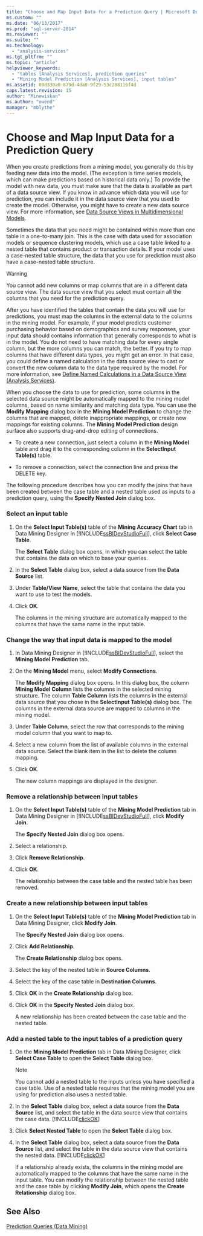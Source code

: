 ```yaml
---
title: "Choose and Map Input Data for a Prediction Query | Microsoft Docs"
ms.custom: ""
ms.date: "06/13/2017"
ms.prod: "sql-server-2014"
ms.reviewer: ""
ms.suite: ""
ms.technology: 
  - "analysis-services"
ms.tgt_pltfrm: ""
ms.topic: "article"
helpviewer_keywords: 
  - "tables [Analysis Services], prediction queries"
  - "Mining Model Prediction [Analysis Services], input tables"
ms.assetid: 00d330a0-879d-4da0-9f29-53c288116f4d
caps.latest.revision: 15
author: "Minewiskan"
ms.author: "owend"
manager: "mblythe"
---
```

# Choose and Map Input Data for a Prediction Query
  When you create predictions from a mining model, you generally do this by feeding new data into the model. (The exception is time series models, which can make predictions based on historical data only.) To provide the model with new data, you must make sure that the data is available as part of a data source view. If you know in advance which data you will use for prediction, you can include it in the data source view that you used to create the model. Otherwise, you might have to create a new data source view. For more information, see [Data Source Views in Multidimensional Models](../../2014/analysis-services/data-source-views-in-multidimensional-models.md).  
  
 Sometimes the data that you need might be contained within more than one table in a one-to-many join. This is the case with data used for association models or sequence clustering models, which use a case table linked to a nested table that contains product or transaction details. If your model uses a case-nested table structure, the data that you use for prediction must also have a case-nested table structure.  
  
> [!WARNING]  
>  You cannot add new columns or map columns that are in a different data source view. The data source view that you select must contain all the columns that you need for the prediction query.  
  
 After you have identified the tables that contain the data you will use for predictions, you must map the columns in the external data to the columns in the mining model. For example, if your model predicts customer purchasing behavior based on demographics and survey responses, your input data should contains information that generally corresponds to what is in the model. You do not need to have matching data for every single column, but the more columns you can match, the better. If you try to map columns that have different data types, you might get an error. In that case, you could define a named calculation in the data source view to cast or convert the new column data to the data type required by the model. For more information, see [Define Named Calculations in a Data Source View &#40;Analysis Services&#41;](../../2014/analysis-services/define-named-calculations-in-a-data-source-view-analysis-services.md).  
  
 When you choose the data to use for prediction, some columns in the selected data source might be automatically mapped to the mining model columns, based on name similarity and matching data type. You can use the **Modify Mapping** dialog box in the **Mining Model Prediction** to change the columns that are mapped, delete inappropriate mappings, or create new mappings for existing columns. The **Mining Model Prediction** design surface also supports drag-and-drop editing of connections.  
  
-   To create a new connection, just select a column in the **Mining Model** table and drag it to the corresponding column in the **SelectInput Table(s)** table.  
  
-   To remove a connection, select the connection line and press the DELETE key.  
  
 The following procedure describes how you can modify the joins that have been created between the case table and a nested table used as inputs to a prediction query, using the **Specify Nested Join** dialog box.  
  
### Select an input table  
  
1.  On the **Select Input Table(s)** table of the **Mining Accuracy Chart** tab in Data Mining Designer in [!INCLUDE[ssBIDevStudioFull](../../includes/ssbidevstudiofull-md.md)], click **Select Case Table**.  
  
     The **Select Table** dialog box opens, in which you can select the table that contains the data on which to base your queries.  
  
2.  In the **Select Table** dialog box, select a data source from the **Data Source** list.  
  
3.  Under **Table/View Name**, select the table that contains the data you want to use to test the models.  
  
4.  Click **OK**.  
  
     The columns in the mining structure are automatically mapped to the columns that have the same name in the input table.  
  
### Change the way that input data is mapped to the model  
  
1.  In Data Mining Designer in [!INCLUDE[ssBIDevStudioFull](../../includes/ssbidevstudiofull-md.md)], select the **Mining Model Prediction** tab.  
  
2.  On the **Mining Model** menu, select **Modify Connections**.  
  
     The **Modify Mapping** dialog box opens. In this dialog box, the column **Mining Model Column** lists the columns in the selected mining structure. The column **Table Column** lists the columns in the external data source that you chose in the **SelectInput Table(s)** dialog box. The columns in the external data source are mapped to columns in the mining model.  
  
3.  Under **Table Column**, select the row that corresponds to the mining model column that you want to map to.  
  
4.  Select a new column from the list of available columns in the external data source. Select the blank item in the list to delete the column mapping.  
  
5.  Click **OK**.  
  
     The new column mappings are displayed in the designer.  
  
### Remove a relationship between input tables  
  
1.  On the **Select Input Table(s)** table of the **Mining Model Prediction** tab in Data Mining Designer in [!INCLUDE[ssBIDevStudioFull](../../includes/ssbidevstudiofull-md.md)], click **Modify Join**.  
  
     The **Specify Nested Join** dialog box opens.  
  
2.  Select a relationship.  
  
3.  Click **Remove Relationship**.  
  
4.  Click **OK**.  
  
     The relationship between the case table and the nested table has been removed.  
  
### Create a new relationship between input tables  
  
1.  On the **Select Input Table(s)** table of the **Mining Model Prediction** tab in Data Mining Designer, click **Modify Join**.  
  
     The **Specify Nested Join** dialog box opens.  
  
2.  Click **Add Relationship**.  
  
     The **Create Relationship** dialog box opens.  
  
3.  Select the key of the nested table in **Source Columns**.  
  
4.  Select the key of the case table in **Destination Columns**.  
  
5.  Click **OK** in the **Create Relationship** dialog box.  
  
6.  Click **OK** in the **Specify Nested Join** dialog box.  
  
     A new relationship has been created between the case table and the nested table.  
  
### Add a nested table to the input tables of a prediction query  
  
1.  On the **Mining Model Prediction** tab in Data Mining Designer, click **Select Case Table** to open the **Select Table** dialog box.  
  
    > [!NOTE]  
    >  You cannot add a nested table to the inputs unless you have specified a case table. Use of a nested table requires that the mining model you are using for prediction also uses a nested table.  
  
2.  In the **Select Table** dialog box, select a data source from the **Data Source** list, and select the table in the data source view that contains the case data. [!INCLUDE[clickOK](../../includes/clickok-md.md)]  
  
3.  Click **Select Nested Table** to open the **Select Table** dialog box.  
  
4.  In the **Select Table** dialog box, select a data source from the **Data Source** list, and select the table in the data source view that contains the nested data. [!INCLUDE[clickOK](../../includes/clickok-md.md)]  
  
     If a relationship already exists, the columns in the mining model are automatically mapped to the columns that have the same name in the input table. You can modify the relationship between the nested table and the case table by clicking **Modify Join**, which opens the **Create Relationship** dialog box.  
  
## See Also  
 [Prediction Queries &#40;Data Mining&#41;](../../2014/analysis-services/prediction-queries-data-mining.md)  
  
  